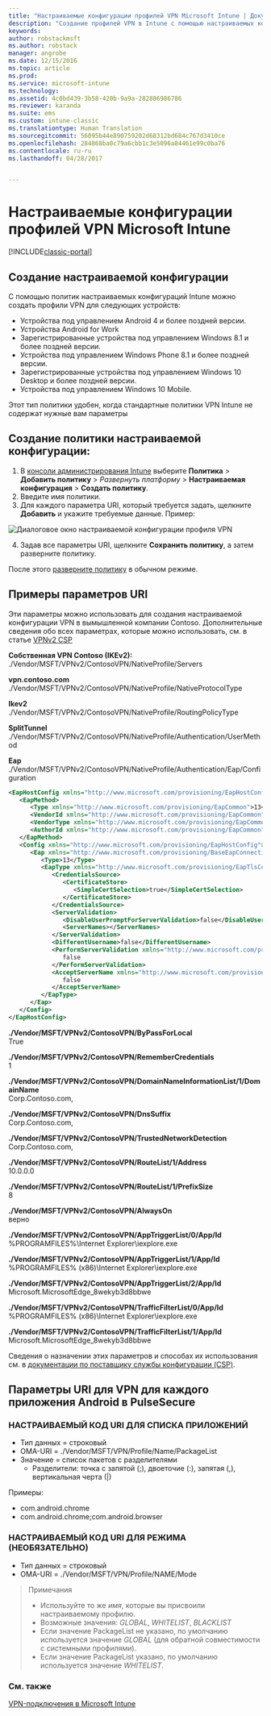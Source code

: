 ```yaml
---
title: "Настраиваемые конфигурации профилей VPN Microsoft Intune | Документы Майкрософт"
description: "Создание профилей VPN в Intune с помощью настраиваемых конфигураций."
keywords: 
author: robstackmsft
ms.author: robstack
manager: angrobe
ms.date: 12/15/2016
ms.topic: article
ms.prod: 
ms.service: microsoft-intune
ms.technology: 
ms.assetid: 4c0bd439-3b58-420b-9a9a-282886986786
ms.reviewer: karanda
ms.suite: ems
ms.custom: intune-classic
ms.translationtype: Human Translation
ms.sourcegitcommit: 56095b44e890759202d68312bd684c767d3410ce
ms.openlocfilehash: 284868ba0c79a6cbb1c3e5096a84461e99c0ba76
ms.contentlocale: ru-ru
ms.lasthandoff: 04/28/2017


---
```


# <a name="custom-configurations-for-microsoft-intune-vpn-profiles"></a>Настраиваемые конфигурации профилей VPN Microsoft Intune

[!INCLUDE[classic-portal](../includes/classic-portal.md)]

## <a name="create-a-custom-configuration"></a>Создание настраиваемой конфигурации
С помощью политик настраиваемых конфигураций Intune можно создать профили VPN для следующих устройств:

* Устройства под управлением Android 4 и более поздней версии.
* Устройства Android for Work
* Зарегистрированные устройства под управлением Windows 8.1 и более поздней версии.
* Устройства под управлением Windows Phone 8.1 и более поздней версии.
* Зарегистрированные устройства под управлением Windows 10 Desktop и более поздней версии.
* Устройства под управлением Windows 10 Mobile.

Этот тип политики удобен, когда стандартные политики VPN Intune не содержат нужные вам параметры

## <a name="to-create-a-custom-configuration-policy"></a>Создание политики настраиваемой конфигурации:

   1. В [консоли администрирования Intune](https://manage.microsoft.com) выберите **Политика** > **Добавить политику** > *Развернуть платформу* > **Настраиваемая конфигурация** > **Создать политику**.
   2. Введите имя политики.
   3. Для каждого параметра URI, который требуется задать, щелкните **Добавить** и укажите требуемые данные. Пример:

   ![Диалоговое окно настраиваемой конфигурации профиля VPN](./media/Intune_Add_VPN_URI.png)

   4.  Задав все параметры URI, щелкните **Сохранить политику**, а затем разверните политику.

После этого [разверните политику](/intune/deploy-use/manage-settings-and-features-on-your-devices-with-microsoft-intune-policies#deploy-a-configuration-policy) в обычном режиме.

## <a name="example-uri-settings"></a>Примеры параметров URI

Эти параметры можно использовать для создания настраиваемой конфигурации VPN в вымышленной компании Contoso.
Дополнительные сведения обо всех параметрах, которые можно использовать, см. в статье [VPNv2 CSP](https://msdn.microsoft.com/library/windows/hardware/dn914776.aspx)

**Собственная VPN Contoso (IKEv2):**<br />
./Vendor/MSFT/VPNv2/ContosoVPN/NativeProfile/Servers

**vpn.contoso.com**<br />
./Vendor/MSFT/VPNv2/ContosoVPN/NativeProfile/NativeProtocolType

**Ikev2<br />** ./Vendor/MSFT/VPNv2/ContosoVPN/NativeProfile/RoutingPolicyType

**SplitTunnel**<br />
./Vendor/MSFT/VPNv2/ContosoVPN/NativeProfile/Authentication/UserMethod

**Eap**<br />
./Vendor/MSFT/VPNv2/ContosoVPN/NativeProfile/Authentication/Eap/Configuration
``` xml
<EapHostConfig xmlns="http://www.microsoft.com/provisioning/EapHostConfig">
   <EapMethod>
      <Type xmlns="http://www.microsoft.com/provisioning/EapCommon">13</Type>
      <VendorId xmlns="http://www.microsoft.com/provisioning/EapCommon">0</VendorId>
      <VendorType xmlns="http://www.microsoft.com/provisioning/EapCommon">0</VendorType>
      <AuthorId xmlns="http://www.microsoft.com/provisioning/EapCommon">0</AuthorId>
   </EapMethod>
   <Config xmlns="http://www.microsoft.com/provisioning/EapHostConfig">
      <Eap xmlns="http://www.microsoft.com/provisioning/BaseEapConnectionPropertiesV1">
         <Type>13</Type>
         <EapType xmlns="http://www.microsoft.com/provisioning/EapTlsConnectionPropertiesV1">
            <CredentialsSource>
               <CertificateStore>
                  <SimpleCertSelection>true</SimpleCertSelection>
               </CertificateStore>
            </CredentialsSource>
            <ServerValidation>
               <DisableUserPromptForServerValidation>false</DisableUserPromptForServerValidation>
               <ServerNames></ServerNames>
            </ServerValidation>
            <DifferentUsername>false</DifferentUsername>
            <PerformServerValidation xmlns="http://www.microsoft.com/provisioning/EapTlsConnectionPropertiesV2">
               false
            </PerformServerValidation>
            <AcceptServerName xmlns="http://www.microsoft.com/provisioning/EapTlsConnectionPropertiesV2">
               false
            </AcceptServerName>
         </EapType>
      </Eap>
   </Config>
</EapHostConfig>
```
**./Vendor/MSFT/VPNv2/ContosoVPN/ByPassForLocal**<br />
True

**./Vendor/MSFT/VPNv2/ContosoVPN/RememberCredentials**<br />
1

**./Vendor/MSFT/VPNv2/ContosoVPN/DomainNameInformationList/1/DomainName**<br />
Corp.Contoso.com,

**./Vendor/MSFT/VPNv2/ContosoVPN/DnsSuffix**<br />
Corp.Contoso.com,

**./Vendor/MSFT/VPNv2/ContosoVPN/TrustedNetworkDetection**<br />
Corp.Contoso.com,

**./Vendor/MSFT/VPNv2/ContosoVPN/RouteList/1/Address**<br />
10.0.0.0

**./Vendor/MSFT/VPNv2/ContosoVPN/RouteList/1/PrefixSize**<br />
8

**./Vendor/MSFT/VPNv2/ContosoVPN/AlwaysOn**<br />
верно

**./Vendor/MSFT/VPNv2/ContosoVPN/AppTriggerList/0/App/Id**<br />
%PROGRAMFILES%\Internet Explorer\iexplore.exe

**./Vendor/MSFT/VPNv2/ContosoVPN/AppTriggerList/1/App/Id**<br />
%PROGRAMFILES% (x86)\Internet Explorer\iexplore.exe

**./Vendor/MSFT/VPNv2/ContosoVPN/AppTriggerList/2/App/Id**<br />
Microsoft.MicrosoftEdge_8wekyb3d8bbwe

**./Vendor/MSFT/VPNv2/ContosoVPN/TrafficFilterList/0/App/Id**<br />
%PROGRAMFILES% (x86)\Internet Explorer\iexplore.exe

**./Vendor/MSFT/VPNv2/ContosoVPN/TrafficFilterList/1/App/Id**<br />
Microsoft.MicrosoftEdge_8wekyb3d8bbwe

Сведения о назначении этих параметров и способах их использования см. в [документации по поставщику службы конфигурации (CSP)](https://msdn.microsoft.com/library/windows/hardware/dn914776(v=vs.85).aspx).

## <a name="uri-settings-for-android-per-app-vpn-on-pulsesecure"></a>Параметры URI для VPN для каждого приложения Android в PulseSecure
### <a name="custom-uri-for-package-list"></a>НАСТРАИВАЕМЫЙ КОД URI ДЛЯ СПИСКА ПРИЛОЖЕНИЙ
-  Тип данных = строковый
-  OMA-URI = ./Vendor/MSFT/VPN/Profile/Name/PackageList
-  Значение = список пакетов с разделителями
   - Разделители: точка с запятой (;), двоеточие (:), запятая (,), вертикальная черта (|)

Примеры:
- com.android.chrome
- com.android.chrome;com.android.browser

### <a name="custom-uri-for-mode-optional"></a>НАСТРАИВАЕМЫЙ КОД URI ДЛЯ РЕЖИМА (НЕОБЯЗАТЕЛЬНО)
- Тип данных = строковый
- OMA-URI = ./Vendor/MSFT/VPN/Profile/NAME/Mode

> Примечания
> - Используйте то же *имя*, которые вы присвоили настраиваемому профилю.
> - Возможные значения: *GLOBAL*, *WHITELIST*, *BLACKLIST*
> - Если значение PackageList не указано, по умолчанию используется значение *GLOBAL* (для обратной совместимости с системными профилями).
> - Если значение PackageList указано, по умолчанию используется значение *WHITELIST*.


### <a name="see-also"></a>См. также
[VPN-подключения в Microsoft Intune](vpn-connections-in-microsoft-intune.md)

